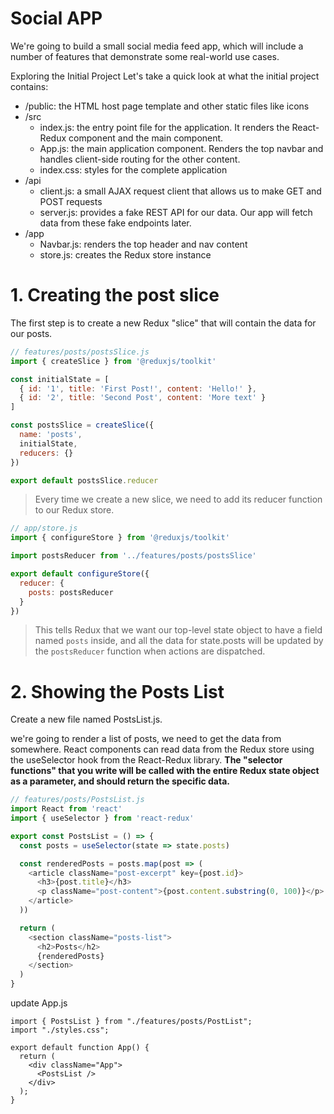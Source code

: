 # Social APP

We're going to build a small social media feed app, which will include a number of features that demonstrate some real-world use cases.

Exploring the Initial Project
Let's take a quick look at what the initial project contains:

- /public: the HTML host page template and other static files like icons
- /src
    - index.js: the entry point file for the application. It renders the React-Redux <Provider> component and the main <App> component.
    - App.js: the main application component. Renders the top navbar and handles client-side routing for the other content.
    - index.css: styles for the complete application
- /api
    - client.js: a small AJAX request client that allows us to make GET and POST requests
    - server.js: provides a fake REST API for our data. Our app will fetch data from these fake endpoints later.
- /app
    - Navbar.js: renders the top header and nav content
    - store.js: creates the Redux store instance


# 1. Creating the post slice

The first step is to create a new Redux "slice" that will contain the data for our posts. 

``` js
// features/posts/postsSlice.js
import { createSlice } from '@reduxjs/toolkit'

const initialState = [
  { id: '1', title: 'First Post!', content: 'Hello!' },
  { id: '2', title: 'Second Post', content: 'More text' }
]

const postsSlice = createSlice({
  name: 'posts',
  initialState,
  reducers: {}
})

export default postsSlice.reducer
```

> Every time we create a new slice, we need to add its reducer function to our Redux store.

``` js
// app/store.js
import { configureStore } from '@reduxjs/toolkit'

import postsReducer from '../features/posts/postsSlice'

export default configureStore({
  reducer: {
    posts: postsReducer
  }
})
```
> This tells Redux that we want our top-level state object to have a field named `posts` inside, and all the data for state.posts will be updated by the `postsReducer` function when actions are dispatched.


# 2. Showing the Posts List

Create a new file named PostsList.js.

we're going to render a list of posts, we need to get the data from somewhere. React components can read data from the Redux store using the useSelector hook from the React-Redux library. **The "selector functions" that you write will be called with the entire Redux state object as a parameter, and should return the specific data.**

``` js
// features/posts/PostsList.js
import React from 'react'
import { useSelector } from 'react-redux'

export const PostsList = () => {
  const posts = useSelector(state => state.posts)

  const renderedPosts = posts.map(post => (
    <article className="post-excerpt" key={post.id}>
      <h3>{post.title}</h3>
      <p className="post-content">{post.content.substring(0, 100)}</p>
    </article>
  ))

  return (
    <section className="posts-list">
      <h2>Posts</h2>
      {renderedPosts}
    </section>
  )
}
```

update App.js
```
import { PostsList } from "./features/posts/PostList";
import "./styles.css";

export default function App() {
  return (
    <div className="App">
      <PostsList />
    </div>
  );
}

```